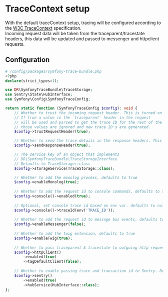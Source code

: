 # TraceContext setup
With the default traceContext setup, tracing will be configured according to the [W3C TraceContext](https://www.w3.org/TR/trace-context/) specification.  
Incoming request data will be taken from the traceparent/tracestate headers, this data will be updated and passed to messenger and httpclient requests.

## Configuration

```php
# /config/packages/symfony-trace-bundle.php
<?php
declare(strict_types=1);

use DR\SymfonyTraceBundle\TraceStorage;
use Sentry\State\HubInterface;
use Symfony\Config\SymfonyTraceConfig;

return static function (SymfonyTraceConfig $config): void {
    // Whether to trust the incoming request header. This is turned on by default.
    // If true a value in the `traceparent` header in the request
    // will be used and parsed to get the trace ID for the rest of the request. If false
    // those values are ignored and new trace ID's are generated.
    $config->trustRequestHeader(true);

    // Whether to send the trace details in the response headers. This is turned on by default.
    $config->sendResponseHeader(true);

    // The service key of an object that implements
    // DR\SymfonyTraceBundle\TraceStorageInterface
    // Defaults to TraceStorage::class
    $config->storageService(TraceStorage::class);

    // Whether to add the monolog process, defaults to true
    $config->enableMonolog(true);
    
    // Whether to add the request id to console commands, defaults to true
    $config->console()->enabled(true);
    
    // Optional, set console trace id based on env var. defaults to null
    $config->console()->traceId(env('TRACE_ID'));
    
    // Whether to add the request id to message bus events, defaults to false
    $config->enableMessenger(false);
    
    // Whether to add the twig extension, defaults to true
    $config->enableTwig(true);
    
    // Whether to pass traceparent & tracestate to outgoing http requests, defaults to false
    $config->httpClient()
        ->enabled(true)
        ->tagDefaultClient(false);
        
    // Whether to enable passing trace and transaction id to Sentry. Defaults to false.        
    $config->sentry()
        ->enabled(true)
        ->hubService(HubInterface::class);
};
```
